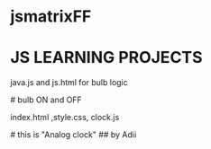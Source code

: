 # jsmatrixFF
<h1>JS LEARNING PROJECTS </h1>
<p>java.js and js.html for bulb logic</p> # bulb ON and OFF
<p>index.html ,style.css, clock.js</p> # this is "Analog clock"
## by Adii
